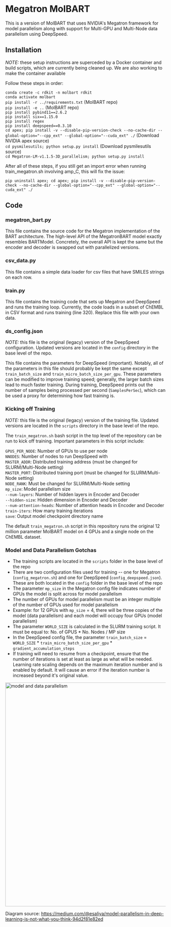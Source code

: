 # Megatron MolBART

This is a version of MolBART that uses NVIDIA's Megatron framework for model parallelism along with support for Multi-GPU and Multi-Node data parallelism using DeepSpeed. 

## Installation

*NOTE:* these setup instructions are superceded by a Docker container and build scripts, which are currently being cleaned up. We are also working to make the container available  

Follow these steps in order:

`conda create -c rdkit -n molbart rdkit`  
`conda activate molbart`  
`pip install -r ../requirements.txt` (MolBART repo)  
`pip install -e ..` (MolBART repo)  
`pip install pybind11==2.6.2`  
`pip install six==1.15.0`  
`pip install regex`  
`pip install deepspeed==0.3.10`  
`cd apex; pip install -v --disable-pip-version-check --no-cache-dir --global-option="--cpp_ext" --global-option="--cuda_ext" ./` (Download NVIDIA apex source)  
`cd pysmilesutils; python setup.py install` (Download pysmilesutils source)  
`cd Megatron-LM-v1.1.5-3D_parallelism; python setup.py install`  

After all of these steps, if you still get an import error when running train_megatron.sh involving amp_C, this will fix the issue:

`pip uninstall apex; cd apex; pip install -v --disable-pip-version-check --no-cache-dir --global-option="--cpp_ext" --global-option="--cuda_ext" ./`  

## Code

### megatron_bart.py

This file contains the source code for the Megatron implementation of the BART architecture. The high-level API of the MegatronBART model exactly resembles BARTModel. Concretely, the overall API is kept the same but the encoder and decoder is swapped out with parallelized versions.

### csv_data.py

This file contains a simple data loader for csv files that have SMILES strings on each row.

### train.py

This file contains the training code that sets up Megatron and DeepSpeed and runs the training loop. Currently, the code loads in a subset of ChEMBL in CSV format and runs training (line 320). Replace this file with your own data.

### ds_config.json

*NOTE:* this file is the original (legacy) version of the DeepSpeed configuration. Updated versions are located in the `config` directory in the base level of the repo.

This file contains the parameters for DeepSpeed (important). Notably, all of the parameters in this file should probably be kept the same except ```train_batch_size``` and ```train_micro_batch_size_per_gpu```. These parameters can be modified to improve training speed; generally, the larger batch sizes lead to much faster training. During training, DeepSpeed prints out the number of samples being processed per second (```SamplesPerSec```), which can be used a proxy for determining how fast training is.

### Kicking off Training 

*NOTE:* this file is the original (legacy) version of the training file. Updated versions are located in the `scripts` directory in the base level of the repo.

The `train_megatron.sh` bash script in the top level of the repository can be run to kick off training. Important parameters in this script include:

```GPUS_PER_NODE```: Number of GPUs to use per node  
```NNODES```: Number of nodes to run DeepSpeed with  
```MASTER_ADDR```: Distributed training address (must be changed for SLURM/Multi-Node setting)  
```MASTER_PORT```: Distributed training port (must be changed for SLURM/Multi-Node setting)  
```NODE_RANK```: Must be changed for SLURM/Multi-Node setting  
```mp_size```: Model parallelism size  
```--num-layers```: Number of hidden layers in Encoder and Decoder  
```--hidden-size```: Hidden dimension in Encoder and Decoder  
```--num-attention-heads```: Number of attention heads in Encoder and Decoder  
```train-iters```: How many training iterations  
```save```: Output model checkpoint directory name  

The default `train_megatron.sh` script in this repository runs the original 12 million parameter MolBART model on 4 GPUs and a single node on the ChEMBL dataset.

### Model and Data Parallelism Gotchas

- The training scripts are located in the `scripts` folder in the base level of the repo
- There are two configuration files used for training -- one for Megatron (`config_megatron.sh`) and one for DeepSpeed (`config_deepspeed.json`). These are both located in the `config` folder in the base level of the repo
- The parameter `mp_size` in the Megatron config file indicates number of GPUs the model is split across for model parallelism
- The number of GPUs for model parallelism must be an integer multiple of the number of GPUs used for model parallelism
- Example: for 12 GPUs with `mp_size` = 4, there will be three copies of the model (data parallelism) and each model will occupy four GPUs (model parallelism)
- The parameter `WORLD_SIZE` is calculated in the SLURM training script. It must be equal to: No. of GPUS * No. Nodes / MP size
- In the DeepSpeed config file, the parameter `train_batch_size` = `WORLD_SIZE` * `train_micro_batch_size_per_gpu` * `gradient_accumulation_steps`
- If training will need to resume from a checkpoint, ensure that the number of iterations is set at least as large as what will be needed. Learning rate scaling depends on the maximum iteration number and is enabled by default. It will cause an error if the iteration number is increased beyond it's original value.


<img src="mp.png" alt="model and data parallelism" width="700"/>

Diagram source: https://medium.com/@esaliya/model-parallelism-in-deep-learning-is-not-what-you-think-94d2f81e82ed

